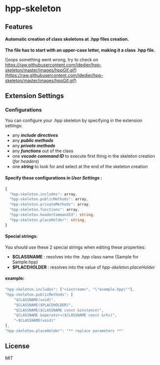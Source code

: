 # hpp-skeleton
## Features

#### Automatic creation of class skeletons at _.hpp_ files creation.
**The file has to start with an upper-case letter, making it a class .hpp file.**

![oops something went wrong, try to check on https://raw.githubusercontent.com/ldedier/hpp-skeleton/master/images/hppGif.gif](https://raw.githubusercontent.com/ldedier/hpp-skeleton/master/images/hppGif.gif)

## Extension Settings

### Configurations
You can configure your .hpp skeleton by specifying in the extension settings:
  * any **_include directives_**
  * any **_public methods_**
  * any **_private methods_**
  * any **_functions_** out of the class
  * one **_vscode command ID_** to execute first thing in the skeleton creation (_for headers_)
  * one **_string_** to look for and select at the end of the skeleton creation

#### Specify these configurations in *User Settings* :

```ts
{
  "hpp-skeleton.includes": array,
  "hpp-skeleton.publicMethods": array,
  "hpp-skeleton.privateMethods": array,
  "hpp-skeleton.functions": array,
  "hpp-skeleton.headerCommandId": string,
  "hpp-skeleton.placeHolder": string,
}
```
#### Special strings:
You should use these 2 special strings when editing these properties:
* **$CLASSNAME** : resolves into the _.hpp_ class name (Sample for Sample.hpp)
* **$PLACEHOLDER** : resolves into the value of _hpp-skeleton.placeHolder_

#### example:
```ts
"hpp-skeleton.includes": ["<iostream>", "\"example.hpp\""],
"hpp-skeleton.publicMethods": [
    "$CLASSNAME(void)",
    "$CLASSNAME($PLACEHOLDER)",
    "$CLASSNAME($CLASSNAME const &instance)",
    "$CLASSNAME &operator=($CLASSNAME const &rhs)",
    "~$CLASSNAME(void)"
],
"hpp-skeleton.placeHolder": "** replace parameters **"
```

License
----
MIT
